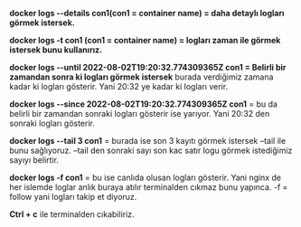 **docker logs --details con1(con1 = container name) = daha detaylı logları görmek istersek.**

**docker logs -t con1 (con1 = container name) = logları zaman ile görmek istersek bunu kullanırız.**

**docker logs --until 2022-08-02T19:20:32.774309365Z con1 = Belirli bir zamandan sonra ki logları görmek istersek** burada verdiğimiz zamana kadar ki logları gösterir. Yani 20:32 ye kadar ki logları verir.

**docker logs --since 2022-08-02T19:20:32.774309365Z con1** = bu da belirli bir zamandan sonraki logları gösterir ise yarıyor. Yani 20:32 den sonraki logları gösterir.

**docker logs --tail 3 con1** = burada ise son 3 kayıtı görmek istersek –tail ile bunu sağlıyoruz. –tail den sonraki sayı son kac satır logu görmek istediğimiz sayıyı belirtir.

**docker logs -f con1** = bu ise canlıda olusan logları gösterir. Yani nginx de her islemde loglar anlık buraya atılır terminalden cıkmaz bunu yapınca. -f = follow yani logları takip et diyoruz.

**Ctrl + c** ile terminalden cıkabiliriz.
